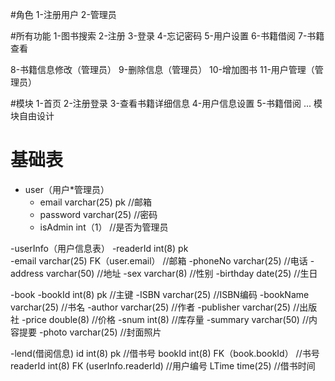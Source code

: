 

#角色
1-注册用户
2-管理员

#所有功能
1-图书搜索
2-注册
3-登录
4-忘记密码
5-用户设置
6-书籍借阅
7-书籍查看

8-书籍信息修改（管理员）
9-删除信息（管理员）
10-增加图书
11-用户管理（管理员）


#模块
1-首页
2-注册登录
3-查看书籍详细信息
4-用户信息设置
5-书籍借阅
...
模块自由设计

 
# 基础表 
- user（用户*管理员）
    - email   varchar(25) pk  //邮箱
    - password  varchar(25) //密码
    - isAdmin   int（1）    //是否为管理员
 

-userInfo（用户信息表） 
	-readerId int(8)  pk					
    -email    varchar(25) FK（user.email）  //邮箱
    -phoneNo  varchar(25)		  //电话
    -address  varchar(50)     	 //地址
    -sex      varchar(8)     	 //性别
    -birthday date(25)      	//生日

-book 
	-bookId  int(8) pk      	//主键
    -ISBN    varchar(25)       //ISBN编码
    -bookName varchar(25)		//书名
    -author	  varchar(25)		//作者
    -publisher varchar(25)     //出版社
    -price	  double(8)			//价格
    -snum		int(8)			//库存量
    -summary     varchar(50)  	//内容提要
    -photo       varchar(25)   //封面照片

-lend(借阅信息)
	id        int(8) pk                     //借书号 
  	bookId    int(8) FK（book.bookId）      //书号
 	readerId  int(8) FK (userInfo.readerId)  //用户编号
 	LTime      time(25) 	 //借书时间